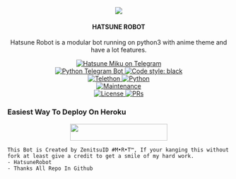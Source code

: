 <p align="center">
  <img src="https://telegra.ph/file/b2f3b095387faad48680d.jpg">
</p>

<h4><p align="center"> HATSUNE ROBOT </p></h4>

<p align="center">Hatsune Robot is a modular bot running on python3 with anime theme and have a lot features.</p>

<p align="center">
<a href="https://t.me/HatsuneMikuRobot"> <img src="https://img.shields.io/badge/Hatsune-Robot-blue?&logo=telegram" alt="Hatsune Miku on Telegram" /> </a><br>
<a href="https://python-telegram-bot.org"> <img src="https://img.shields.io/badge/PTB-13.8.1-white?&style=flat-round&logo=github" alt="Python Telegram Bot" /> </a>
<a href="https://github.com/psf/black"><img alt="Code style: black" src="https://img.shields.io/badge/code%20style-black-000000.svg"></a><br>
<a href="https://docs.telethon.dev"> <img src="https://img.shields.io/badge/Telethon-1.23.0-red?&style=flat-round&logo=github" alt="Telethon" /> </a>
<a href="https://docs.python.org"> <img src="https://img.shields.io/badge/Python-3.9.7-purple?&style=flat-round&logo=python" alt="Python" /> </a><br>
<a href="https://GitHub.com/ZenitsuID/HatsuneRobot"> <img src="https://img.shields.io/badge/Maintained-Yes-yellow.svg" alt="Maintenance" /> </a><br>
<a href="https://github.com/ZenitsuID/HatsuneRobot/blob/main/LICENSE"> <img src="https://img.shields.io/badge/License-GPLv3-blue.svg" alt="License" /> </a>
<a href="https://makeapullrequest.com"> <img src="https://img.shields.io/badge/PRs-Welcome-blue.svg?style=flat-round" alt="PRs" /> </a>
</p>

### Easiest Way To Deploy On Heroku 

<p align="center"><a href="https://heroku.com/deploy?template=https://github.com/ZenitsuID/HatsuneRobot"> <img src="https://img.shields.io/badge/Deploy%20To%20Heroku-blue?style=for-the-badge&logo=heroku" width="220" height="38.45"/></a></p>

```
This Bot is Created by ZenitsuID #M•R•T™, If your kanging this without fork at least give a credit to get a smile of my hard work. 
- HatsuneRobot
- Thanks All Repo In Github
```
